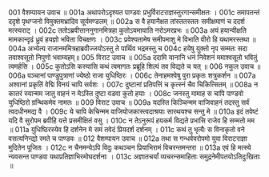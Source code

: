 001  वैशम्पायन उवाच ॥
001a अथापरोऽदृश्यत पाण्डवः प्रभुर्विराटराज्ञस्तुरगान्समीक्षतः ।
001c तमापतन्तं ददृशे पृथग्जनो विमुक्तमभ्रादिव सूर्यमण्डलम् ॥
002a स वै हयानैक्षत तांस्ततस्ततः समीक्षमाणं च ददर्श मत्स्यराट् ।
002c ततोऽब्रवीत्ताननुगानमित्रहा कुतोऽयमायाति नरोऽमरप्रभः ॥
003a अयं हयान्वीक्षति मामकान्दृढं ध्रुवं हयज्ञो भविता विचक्षणः ।
003c प्रवेश्यतामेष समीपमाशु मे विभाति वीरो हि यथामरस्तथा ॥
004a अभ्येत्य राजानममित्रहाब्रवीज्जयोऽस्तु ते पार्थिव भद्रमस्तु च 
004c हयेषु युक्तो नृप सम्मतः सदा तवाश्वसूतो निपुणो भवाम्यहम्॥
005  विराट उवाच ॥
005a ददामि यानानि धनं निवेशनं ममाश्वसूतो भवितुं त्वमर्हसि  ।
005c कुतोऽसि कस्यासि कथं त्वमागतः प्रब्रूहि शिल्पं तव विद्यते च यत् ॥
006  नकुल उवाच ॥
006a पञ्चानां पाण्डुपुत्राणां ज्येष्ठो राजा युधिष्ठिरः । 
006c तेनाहमश्वेषु पुरा प्रकृतः शत्रुकर्शन ॥
007a अश्वानां प्रकृतिं वेद्मि विनयं चापि सर्वशः ।
007c दुष्टानां प्रतिपत्तिं च कृत्स्नं चैव चिकित्सितम् ॥
008a न कातरं स्यान्मम जातु वाहनं न मेऽस्ति दुष्टा वडवा कुतो हयाः ।
008c जनस्तु मामाह स चापि पाण्डवो युधिष्ठिरो ग्रन्थिकमेव नामतः ॥
009  विराट उवाच ॥
009a यदस्ति किञ्चिन्मम वाजिवाहनं तदस्तु सर्वं त्वदधीनमद्य वै  ।
009c ये चापि केचिन्मम वाजियोजकास्त्वदाश्रयाः सारथयश्च सन्तु मे ॥
010a इदं तवेष्टं यदि वै सुरोपम ब्रवीहि यत्ते प्रसमीक्षितं वसु ।
010c न तेऽनुरूपं हयकर्म विद्यते प्रभासि राजेव हि सम्मतो मम ॥
011a युधिष्ठिरस्येव हि दर्शनेन मे समं तवेदं प्रियदर्श दर्शनम् ।
011c कथं तु भृत्यैः स विनाकृतो वने वसत्यनिन्द्यो रमते च पाण्डवः ॥
012  वैशम्पायन उवाच ॥
012a तथा स गन्धर्ववरोपमो युवा विराटराज्ञा मुदितेन पूजितः ।
012c न चैनमन्येऽपि विदुः कथञ्चन प्रियाभिरामं विचरन्तमन्तरा ॥
013a एवं हि मत्स्ये न्यवसन्त पाण्डवा यथाप्रतिज्ञाभिरमोघदर्शनाः ।
013c अज्ञातचर्यां व्यचरन्समाहिताः समुद्रनेमीपतयोऽतिदुःखिताः ॥
